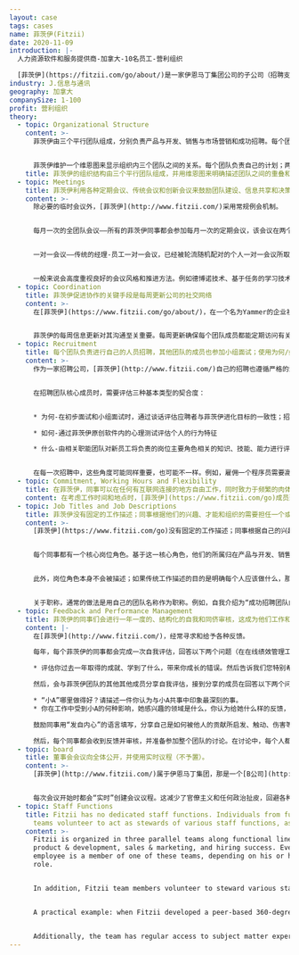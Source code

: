 ```yaml
---
layout: case
tags: cases
name: 菲茨伊(Fitzii)
date: 2020-11-09
introduction: |-
  人力资源软件和服务提供商-加拿大-10名员工-营利组织

  [菲茨伊](https://fitzii.com/go/about/)是一家伊恩马丁集团公司的子公司（招聘支持）
industry: J.信息与通讯
geography: 加拿大
companySize: 1-100
profit: 营利组织
theory:
  - topic: Organizational Structure
    content: >-
      菲茨伊由三个平行团队组成，分别负责产品与开发、销售与市场营销和成功招聘。每个团队都有一名高级人员负责战略和规划，但对团队的其他成员没有指挥权（菲茨伊使用建议流程和其他基于同事交流的流程进行决策）。


      菲茨伊维护一个维恩图来显示组织内三个团队之间的关系。每个团队负责自己的计划；两个团队之间的每个合作组合，都会在工作重叠的地方制定共享的计划；某些重要主题位于维恩图的中心，此处任何更改都需要三个团队的认可。“维恩中心”的主题包括菲茨伊的发展目标、战略和主题目标、可能对客户产生重大影响的产品和服务变化，以及自我管理等有关人力资源和文化的活动。
    title: 菲茨伊的组织结构由三个平行团队组成，并用维恩图来明确描述团队之间的重叠和共享决策之处。
  - topic: Meetings
    title: 菲茨伊利用各种定期会议、传统会议和创新会议来鼓励团队建设、信息共享和决策。
    content: >-
      除必要的临时会议外，[菲茨伊](http://www.fitzii.com/)采用常规例会机制。


      每月一次的全团队会议——所有的菲茨伊同事都会参加每月一次的定期会议，该会议在两个办公地点之间轮流举行。对于一个在两个地点工作并且经常远程工作的团队来说，这确保了一个可预测的能面对面开会的机会。该例会的议程包括完整人性活动，如了解一位同事的活动，以及财务审查，以提高每个团队成员的财务意识并促进主人翁思维。任何人想得到整个团队对任何主题意见的人，都可以将其他主题自由添加到一个共享文档中（没有人控制议程）。


      一对一会议——传统的经理-员工一对一会议，已经被轮流随机配对的个人一对一会议所取代。这些会议被称为“蔚蓝约会”，有助于加强联系，增加对其他角色的了解，并为建议流程提供可预测的第一个联络点。每对蔚蓝约会会持续三个月。


      一般来说会高度重视良好的会议风格和推进方法。例如德博诺技术、基于任务的学习技术和公司原创的问题杜兹（DOAQ）会议风格就是例子。
  - topic: Coordination
    title: 菲茨伊促进协作的关键手段是每周更新公司的社交网络
    content: >-
      在[菲茨伊](https://www.fitzii.com/go/about/)，在一个名为Yammer的企业社交网络中，每周都会发生更新，这是分享信息和接受建议的关键手段。每个核心团队成员每周都会写一篇关于她/他的工作活动、建议流程和关注点的最新帖子。


      菲茨伊的每周信息更新对其沟通至关重要。每周更新确保每个团队成员都能定期访问有关业务的各种信息 – 从财务表现到客户关注点以及个人参与度 – 从而提高菲茨伊团队成员的一致性和参与度。菲茨伊的股东和咨询委员会也是Yammer小组的成员，他们偶尔会在每周更新或咨询委员会会议上添加鼓励意见或提出课题。
  - topic: Recruitment
    title: 每个团队负责进行自己的人员招聘，其他团队的成员也参加小组面试；使用为何/如何/什么（why/how/what）提问框架，来评估应聘者的适配度。
    content: >-
      作为一家招聘公司，[菲茨伊](http://www.fitzii.com/)自己的招聘也遵循严格的流程来评估新员工的成功潜力，流程包括心理测试和深入的小组面试。招聘决定权在于招聘团队，其他每个团队的代表也参与小组面试。重点是确保新员工能在职场经历有意义的工作，并得到菲茨伊团队的支持。


      在招聘团队核心成员时，需要评估三种基本类型的契合度：


      * 为何-在初步面试和小组面试时，通过谈话评估应聘者与菲茨伊进化目标的一致性；招聘的强烈愿望是，为与组织目标明确共鸣的新人找到岗位一致性

      * 如何-通过菲茨伊原创软件内的心理测试评估个人的行为特征

      * 什么-由相关职能团队对新员工将负责的岗位主要角色相关的知识、技能、能力进行评估


      在每一次招聘中，这些角度可能同样重要，也可能不一样。例如，雇佣一个程序员需要高水平的知识、技能和能力（重视什么/what），而雇佣一个将制定策略的高级人员则需要高度的组织目标一致性（为何/why）。
  - topic: Commitment, Working Hours and Flexibility
    title: 在菲茨伊，同事可以在任何有互联网连接的地方自由工作，同时致力于频繁的肉体见面。
    content: 在考虑工作时间和地点时，[菲茨伊](https://www.fitzii.com/go)成员致力于在自由和责任之间“保持一个平衡感”。同事可以在任何有互联网连接的地方工作（自由）。成员享受很大程度的灵活性，比如有人可以富有成效的在家里工作，或偶尔基于需要到另一个地点工作。比如，一个同事在迈阿密工作了一个星期，以探望生病的亲戚。实际上，同事主要在两个办公室工作——一个在安大略省的奥克维尔，另一个在安大略省的多伦多。大家都致力于肉身共度时光——人们经常听到首席执行官说“你们在一起的时间，如果没有浪费就是在建立社区连带感”——同事们每周二都会尽一切努力在奥克维尔（Oakville）工作，周四在多伦多（Toronto）工作（这是责任）。每月一次的团队会议在两个地点轮流举行；每年一次的团队集体静修，支撑着高质量的结构化和非结构化互动。
  - topic: Job Titles and Job Descriptions
    title: 菲茨伊没有固定的工作描述；同事根据他们的兴趣、才能和组织的需要担任一个或多个岗位角色。一个有用的标准职称，本身具有指导性和灵活性。
    content: >-
      [菲茨伊](https://www.fitzii.com/go)没有固定的工作描述；同事根据自己的兴趣、才能和组织的需要担任一个或多个岗位角色。


      每个同事都有一个核心岗位角色。基于这一核心角色，他们的所属归在产品与开发、销售与市场营销和招聘成功这三个职能团队之一。每个同事还担任与核心岗位角色无关的其他角色。为了方便起见，公司社交网络中保存着对这些角色的简单列表。就像“招聘实践-Luz”一样简单，所以很容易搞清楚出当前担任每个岗位角色的人是谁。


      此外，岗位角色本身不会被描述；如果传统工作描述的目的是明确每个人应该做什么，那么蔚蓝组织中替代这个指针的等效来源是，基于每个团队的目标和计划文档，其中明确描述了该团队当前的优先事项。从这个意义上说，同事的普适工作描述，就是在菲茨伊组织目标方向上取得进展，特别是实现其所属职能团队所承诺的分支目标和计划。


      关于职称，通常的做法是用自己的团队名称作为职称。例如，自我介绍为“成功招聘团队的克拉拉”或签署电子邮件：克拉拉，成功招聘，菲茨伊。同时，如果某些场景需要使用传统职称，每个人都有自由使用。例如，销售和市场营销团队的一名成员，在向市场营销服务供应商致辞时，就可以自称为菲茨伊的市场营销经理。同事们在足够的同事监督压力，以及良好的个人判断力前提下，都会避免采用那些虚荣花哨的头衔！
  - topic: Feedback and Performance Management
    title: 菲茨伊的同事们会进行一年一度的、结构化的自我和同侪审核，这成为他们工作和人际关系实践的一个亮点。
    content: |-
      在[菲茨伊](http://www.fitzii.com/)，经常寻求和给予各种反馈。

      每年，每个菲茨伊的同事都会完成一次自我评估，回答以下两个问题（在在线绩效管理工具中完成）：

      * 评估你过去一年取得的成就、学到了什么，带来你成长的错误。然后告诉我们您特别希望得到自己哪些方面表现的反馈。

      然后，会与菲茨伊团队的其他其他成员分享自我评估，接到分享的成员在回答以下两个问题之前，会对收到的同事自我评估内容进行审查：

      * “小A”哪里做得好？请描述一件你认为与小A共事中印象最深刻的事。
      * 你在工作中受到小A的何种影响，她感兴趣的领域是什么，你认为给她什么样的反馈，才能最有助于她的成长或提高？

      鼓励同事用“发自内心”的语言填写，分享自己是如何被他人的贡献所启发、触动、伤害等。反馈只是个人看法，并非客观事实，所以不使用数字评分或排名。

      然后，每个同事都会收到反馈并审核，并准备参加整个团队的讨论。在讨论中，每个人都会分享反馈过程中的新洞见，以及他或她针对得到的反馈计划采取的回应措施。
  - topic: board
    title: 董事会会议向全体公开，并使用实时议程（不予置）。
    content: >-
      [菲茨伊](http://www.fitzii.com/)属于伊恩马丁集团，那是一个[B公司](http://www.bcorporation.net/)。总公司的首席执行官和高级领导人担任菲茨伊的顾问委员会。这两个公司每月举行一次共同会议，重点讨论如何表达冲突和寻求建议。


      每次会议开始时都会“实时”创建会议议程。这减少了官僚主义和任何政治扯皮，回避各种整个集团不感兴趣或没有紧迫性的话题。每个团队负责人跟董事会成员分享四个项目：他/她关注什么，b）对什么感到兴奋，c）关心什么，d）需要立即关注的任务是什么。会上只讨论紧急议题和广泛关注的议题，其他议题推迟讨论。所有菲茨伊团队成员都可以阅览会议纪要。
  - topic: Staff Functions
    title: Fitzii has no dedicated staff functions. Individuals from functional
      teams volunteer to act as stewards of various staff functions, as needed.
    content: >-
      Fitzii is organized in three parallel teams along functional lines –
      product & development, sales & marketing, and hiring success. Every Fitzii
      employee is a member of one of these teams, depending on his or her core
      role.


      In addition, Fitzii team members volunteer to steward various staff roles such as finances, purchasing, and human resources. The individual steward accumulates expertise and moves decisions, actions, and projects forward. These allocations are based on individual interest and the team’s overall needs.


      A practical example: when Fitzii developed a peer-based 360-degree feedback process, various team members were interested in contributing. Initially, development of the new feedback process lagged as no one was clearly responsible for moving it forward. When the team noticed this, one coworker from the product & development team took the role of steward of the feedback process. He collected advice and opinions from other interested coworkers, proposed a process based on their advice, and took over practical implementation of the new practice. In that sense, the role is less about authority over a particular staff function and more about serving the team’s practical needs.


      Additionally, the team has regular access to subject matter experts from its parent company, the [Ian Martin Group,](http://ianmartin.com/) as well as external experts, such as legal counsel.
---
```

